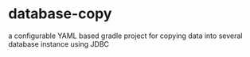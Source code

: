 # database-copy
a  configurable YAML based gradle project for copying data into several database instance using JDBC 
